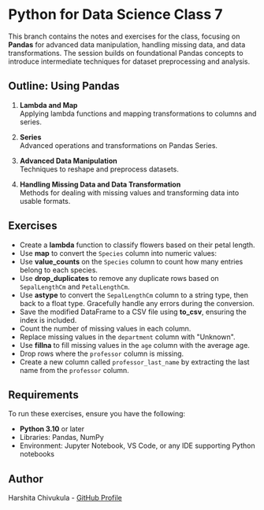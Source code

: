 # Python for Data Science Class 7

This branch contains the notes and exercises for the class, focusing on **Pandas** for advanced data manipulation, handling missing data, and data transformations. The session builds on foundational Pandas concepts to introduce intermediate techniques for dataset preprocessing and analysis.

## Outline: Using Pandas

1. **Lambda and Map**  
   Applying lambda functions and mapping transformations to columns and series.
   
2. **Series**  
   Advanced operations and transformations on Pandas Series.
   
3. **Advanced Data Manipulation**  
   Techniques to reshape and preprocess datasets.
   
4. **Handling Missing Data and Data Transformation**  
   Methods for dealing with missing values and transforming data into usable formats.

## Exercises

- Create a **lambda** function to classify flowers based on their petal length.
- Use **map** to convert the `Species` column into numeric values:
- Use **value_counts** on the `Species` column to count how many entries belong to each species.
- Use **drop_duplicates** to remove any duplicate rows based on `SepalLengthCm` and `PetalLengthCm`.
- Use **astype** to convert the `SepalLengthCm` column to a string type, then back to a float type. Gracefully handle any errors during the conversion.
- Save the modified DataFrame to a CSV file using **to_csv**, ensuring the index is included.
- Count the number of missing values in each column.
- Replace missing values in the `department` column with "Unknown".
- Use **fillna** to fill missing values in the `age` column with the average age.
- Drop rows where the `professor` column is missing.
- Create a new column called `professor_last_name` by extracting the last name from the `professor` column.

## Requirements

To run these exercises, ensure you have the following:
- **Python 3.10** or later
- Libraries: Pandas, NumPy
- Environment: Jupyter Notebook, VS Code, or any IDE supporting Python notebooks

## Author

Harshita Chivukula - [GitHub Profile](https://github.com/harshita-chivukula)